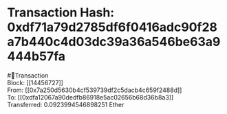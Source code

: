 
Transaction Hash: 0xdf71a79d2785df6f0416adc90f28a7b440c4d03dc39a36a546be63a9444b57fa
====================================================================================
  
#💸Transaction  
Block: [[14456727]]  
From: [[0x7a250d5630b4cf539739df2c5dacb4c659f2488d]]  
To: [[0xdfa12067a90dedfb86918e5ac02656b68d36b8a3]]  
Transferred: 0.0923994546898251 Ether